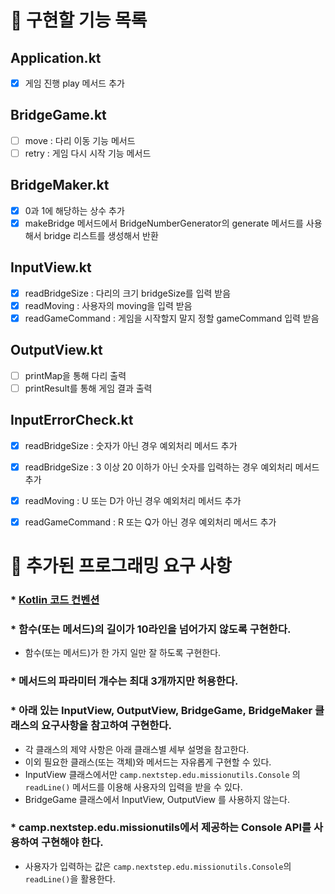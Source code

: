 # 🚀 구현할 기능 목록

## Application.kt

- [x] 게임 진행 play 메서드 추가

## BridgeGame.kt

- [ ] move : 다리 이동 기능 메서드
- [ ] retry : 게임 다시 시작 기능 메서드

## BridgeMaker.kt

- [x] 0과 1에 해당하는 상수 추가
- [x] makeBridge 메서드에서 BridgeNumberGenerator의 generate 메서드를 사용해서 bridge 리스트를 생성해서 반환

## InputView.kt

- [x] readBridgeSize : 다리의 크기 bridgeSize를 입력 받음
- [x] readMoving : 사용자의 moving을 입력 받음
- [x] readGameCommand : 게임을 시작할지 말지 정할 gameCommand 입력 받음

## OutputView.kt

- [ ] printMap을 통해 다리 출력
- [ ] printResult를 통해 게임 결과 출력

## InputErrorCheck.kt

- [x] readBridgeSize : 숫자가 아닌 경우 예외처리 메서드 추가
- [x] readBridgeSize : 3 이상 20 이하가 아닌 숫자를 입력하는 경우 예외처리 메서드 추가
- [x] readMoving : U 또는 D가 아닌 경우 예외처리 메서드 추가
- [x] readGameCommand : R 또는 Q가 아닌 경우 예외처리 메서드 추가


# 🚨 추가된 프로그래밍 요구 사항

### * [Kotlin 코드 컨벤션](https://kotlinlang.org/docs/coding-conventions.html)

### * 함수(또는 메서드)의 길이가 10라인을 넘어가지 않도록 구현한다.
- 함수(또는 메서드)가 한 가지 일만 잘 하도록 구현한다.

### * 메서드의 파라미터 개수는 최대 3개까지만 허용한다.

### * 아래 있는 InputView, OutputView, BridgeGame, BridgeMaker 클래스의 요구사항을 참고하여 구현한다.
- 각 클래스의 제약 사항은 아래 클래스별 세부 설명을 참고한다.
- 이외 필요한 클래스(또는 객체)와 메서드는 자유롭게 구현할 수 있다.
- InputView 클래스에서만 `camp.nextstep.edu.missionutils.Console` 의 `readLine()` 메서드를 이용해 사용자의 입력을 받을 수 있다.
- BridgeGame 클래스에서 InputView, OutputView 를 사용하지 않는다.

### * camp.nextstep.edu.missionutils에서 제공하는 Console API를 사용하여 구현해야 한다.
- 사용자가 입력하는 값은 `camp.nextstep.edu.missionutils.Console`의 `readLine()`을 활용한다.
